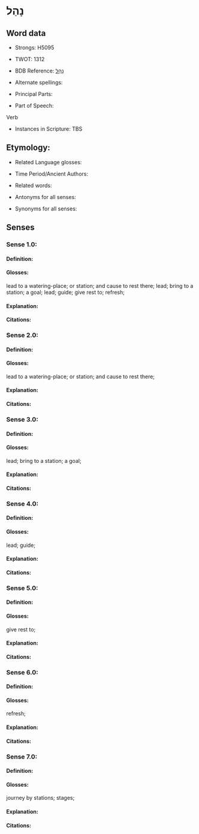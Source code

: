 # נָהַל

<!-- Status: S2="NeedsEdits" -->
<!-- Lexica used for edits:   -->

## Word data

* Strongs: H5095

* TWOT: 1312

* BDB Reference: [נָהַל](rc://en/bdb/dict/n.bn.aa)

* Alternate spellings:

* Principal Parts:

* Part of Speech:

Verb

* Instances in Scripture: TBS

## Etymology:

* Related Language glosses:

* Time Period/Ancient Authors:

* Related words:

* Antonyms for all senses:

* Synonyms for all senses:

## Senses

### Sense 1.0:

#### Definition:

#### Glosses:

lead to a watering-place; or station; and cause to rest there; lead; bring to a station; a goal; lead; guide; give rest to; refresh; 

#### Explanation:

#### Citations:



### Sense 2.0:

#### Definition:

#### Glosses:

lead to a watering-place; or station; and cause to rest there; 

#### Explanation:

#### Citations:



### Sense 3.0:

#### Definition:

#### Glosses:

lead; bring to a station; a goal; 

#### Explanation:

#### Citations:



### Sense 4.0:

#### Definition:

#### Glosses:

lead; guide; 

#### Explanation:

#### Citations:



### Sense 5.0:

#### Definition:

#### Glosses:

give rest to; 

#### Explanation:

#### Citations:



### Sense 6.0:

#### Definition:

#### Glosses:

refresh; 

#### Explanation:

#### Citations:



### Sense 7.0:

#### Definition:

#### Glosses:

journey by stations; stages; 

#### Explanation:

#### Citations:



